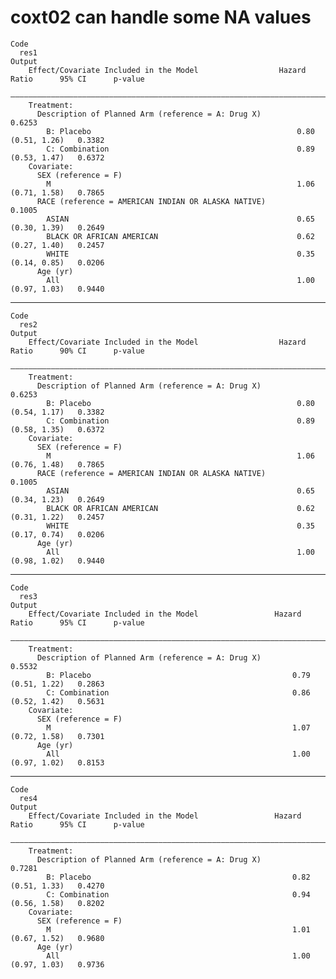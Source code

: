 # coxt02 can handle some NA values

    Code
      res1
    Output
        Effect/Covariate Included in the Model                  Hazard Ratio      95% CI      p-value
        —————————————————————————————————————————————————————————————————————————————————————————————
        Treatment:                                                                                   
          Description of Planned Arm (reference = A: Drug X)                                  0.6253 
            B: Placebo                                              0.80       (0.51, 1.26)   0.3382 
            C: Combination                                          0.89       (0.53, 1.47)   0.6372 
        Covariate:                                                                                   
          SEX (reference = F)                                                                        
            M                                                       1.06       (0.71, 1.58)   0.7865 
          RACE (reference = AMERICAN INDIAN OR ALASKA NATIVE)                                 0.1005 
            ASIAN                                                   0.65       (0.30, 1.39)   0.2649 
            BLACK OR AFRICAN AMERICAN                               0.62       (0.27, 1.40)   0.2457 
            WHITE                                                   0.35       (0.14, 0.85)   0.0206 
          Age (yr)                                                                                   
            All                                                     1.00       (0.97, 1.03)   0.9440 

---

    Code
      res2
    Output
        Effect/Covariate Included in the Model                  Hazard Ratio      90% CI      p-value
        —————————————————————————————————————————————————————————————————————————————————————————————
        Treatment:                                                                                   
          Description of Planned Arm (reference = A: Drug X)                                  0.6253 
            B: Placebo                                              0.80       (0.54, 1.17)   0.3382 
            C: Combination                                          0.89       (0.58, 1.35)   0.6372 
        Covariate:                                                                                   
          SEX (reference = F)                                                                        
            M                                                       1.06       (0.76, 1.48)   0.7865 
          RACE (reference = AMERICAN INDIAN OR ALASKA NATIVE)                                 0.1005 
            ASIAN                                                   0.65       (0.34, 1.23)   0.2649 
            BLACK OR AFRICAN AMERICAN                               0.62       (0.31, 1.22)   0.2457 
            WHITE                                                   0.35       (0.17, 0.74)   0.0206 
          Age (yr)                                                                                   
            All                                                     1.00       (0.98, 1.02)   0.9440 

---

    Code
      res3
    Output
        Effect/Covariate Included in the Model                 Hazard Ratio      95% CI      p-value
        ————————————————————————————————————————————————————————————————————————————————————————————
        Treatment:                                                                                  
          Description of Planned Arm (reference = A: Drug X)                                 0.5532 
            B: Placebo                                             0.79       (0.51, 1.22)   0.2863 
            C: Combination                                         0.86       (0.52, 1.42)   0.5631 
        Covariate:                                                                                  
          SEX (reference = F)                                                                       
            M                                                      1.07       (0.72, 1.58)   0.7301 
          Age (yr)                                                                                  
            All                                                    1.00       (0.97, 1.02)   0.8153 

---

    Code
      res4
    Output
        Effect/Covariate Included in the Model                 Hazard Ratio      95% CI      p-value
        ————————————————————————————————————————————————————————————————————————————————————————————
        Treatment:                                                                                  
          Description of Planned Arm (reference = A: Drug X)                                 0.7281 
            B: Placebo                                             0.82       (0.51, 1.33)   0.4270 
            C: Combination                                         0.94       (0.56, 1.58)   0.8202 
        Covariate:                                                                                  
          SEX (reference = F)                                                                       
            M                                                      1.01       (0.67, 1.52)   0.9680 
          Age (yr)                                                                                  
            All                                                    1.00       (0.97, 1.03)   0.9736 

